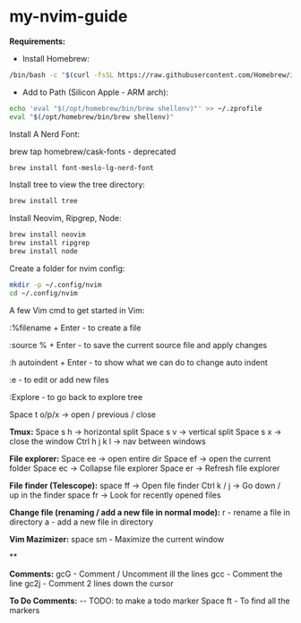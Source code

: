 # my-nvim-guide

**Requirements:**
- Install Homebrew:

```bash
/bin/bash -c "$(curl -fsSL https://raw.githubusercontent.com/Homebrew/install/HEAD/install.sh)"
```

- Add to Path (Silicon Apple - ARM arch):

```bash
echo 'eval "$(/opt/homebrew/bin/brew shellenv)"' >> ~/.zprofile
eval "$(/opt/homebrew/bin/brew shellenv)"
```

Install A Nerd Font:

brew tap homebrew/cask-fonts - deprecated

```bash
brew install font-meslo-lg-nerd-font
```

Install tree to view the tree directory:

```bash
brew install tree
```

Install Neovim, Ripgrep, Node:

```bash
brew install neovim
brew install ripgrep
brew install node
```

Create a folder for nvim config:

```bash
mkdir -p ~/.config/nvim
cd ~/.config/nvim
```

A few Vim cmd to get started in Vim:

:%filename + Enter - to create a file

:source % + Enter - to save the current source file and apply changes

:h autoindent + Enter - to show what we can do to change auto indent 

:e <filename> - to edit or add new files

:Explore - to go back to explore tree

Space t o/p/x -> open / previous / close 

**Tmux:**
Space s h -> horizontal split
Space s v -> vertical split
Space s x -> close the window
Ctrl h j k l -> nav between windows

**File explorer:**
Space ee -> open entire dir 
Space ef -> open the current folder
Space ec -> Collapse file explorer
Space er -> Refresh file explorer

**File finder (Telescope):**
space ff -> Open file finder
Ctrl k / j -> Go down / up in the finder
space fr -> Look for recently opened files

**Change file (renaming / add a new file in normal mode):**
r - rename a file in directory
a - add a new file in directory

**Vim Mazimizer:**
space sm - Maximize the current window

**

**Comments:**
gcG - Comment / Uncomment ill the lines
gcc - Comment the line
gc2j - Comment 2 lines down the cursor

**To Do Comments:**
-- TODO:     to make a todo marker
Space ft - To find all the markers

